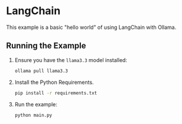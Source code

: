 # LangChain

This example is a basic "hello world" of using LangChain with Ollama.

## Running the Example

1. Ensure you have the `llama3.3` model installed:

   ```bash
   ollama pull llama3.3
   ```

2. Install the Python Requirements.

   ```bash
   pip install -r requirements.txt
   ```

3. Run the example:

   ```bash
   python main.py
   ```

